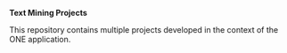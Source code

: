**Text Mining Projects**

This repository contains multiple projects developed in the context
of the ONE application.

